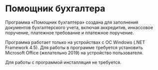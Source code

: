 # Помощник бухгалтера 
Программа «Помощник бухгалтера» создана для заполнения документов бухгалтерского учета, включая аккредитив, инкассовое поручение, платежное требование и платежное поручение. 

Программа работает только на устройствах с ОС Windows (.NET Framework 4.5). Для работы в программе требуется установить Microsoft Office (желательно 2019) на устройство пользователя. 

Для работы с программой инсталляция не требуется. 
